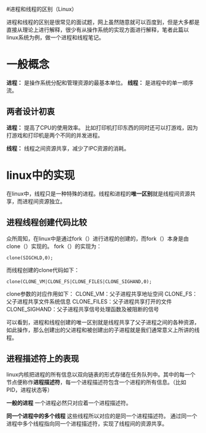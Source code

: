 #进程和线程的区别（Linux）
>  
 进程和线程的区别是很常见的面试题，网上虽然随意就可以百度到，但是大多都是直接从理论上进行解释，很少有从操作系统的实现方面进行解释，笔者此篇以linux系统为例，做一个进程和线程笔记。 


# 一般概念

**进程：**  是操作系统分配和管理资源的最基本单位。  **线程：**  是进程中的单一顺序流。

## 两者设计初衷

**进程：**  提高了CPU的使用效率。  比如打印机打印东西的同时还可以打游戏，因为打游戏和打印机是两个不同的并发进程。

**线程：**  线程之间资源共享，减少了IPC资源的消耗。

# linux中的实现

在linux中，线程只是一种特殊的进程。线程和进程的**唯一区别**就是线程间资源共享，而进程间资源独立。

## 进程线程创建代码比较

众所周知，在linux中是通过fork（）进行进程的创建的，而fork（）本身是由clone（）实现的。  fork（）的实现为：

```
clone(SIGCHLD,0);
```

而线程创建的clone代码如下：

```
clone(CLONE_VM|CLONE_FS|CLONE_FILES|CLONE_SIGHAND,0);
```

clone参数的对应作用如下：  CLONE_VM：父子进程共享地址空间  CLONE_FS：父子进程共享文件系统信息  CLONE_FILES：父子进程共享打开的文件  CLONE_SIGHAND：父子进程共享信号处理函数及被阻断的信号

可以看到，进程和线程创建的唯一区别就是线程共享了父子进程之间的各种资源，如此操作，那么创建出的父进程和被创建出的子进程就是我们通常意义上所讲的线程。

## 进程描述符上的表现

linux内核把进程的所有信息以双向链表的形式存储在任务队列中。其中的每一个节点便称作**进程描述符**，每一个进程描述符包含一个进程的所有信息。（比如PID，进程状态等）

**一般的进程**  一个进程必然只对应着一个进程描述符。

**同一个进程中的多个线程**  这些线程所以对应的是同一个进程描述符。  通过同一个进程中多个线程指向同一个进程描述符，实现了线程间的资源共享。
